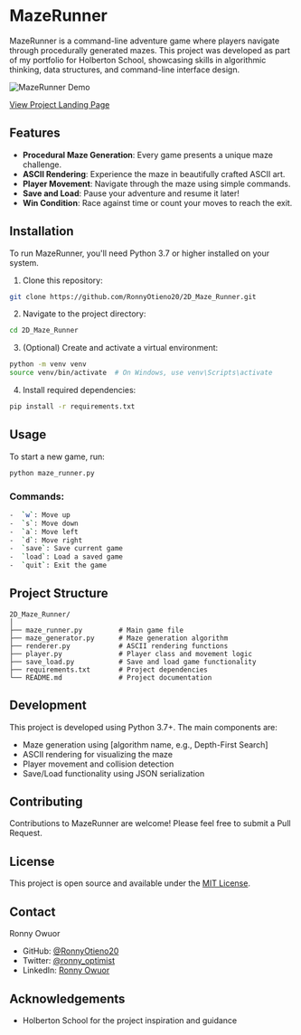 # MazeRunner

MazeRunner is a command-line adventure game where players navigate through procedurally generated mazes. This project was developed as part of my portfolio for Holberton School, showcasing skills in algorithmic thinking, data structures, and command-line interface design.

![MazeRunner Demo](maze-demo.gif)

[View Project Landing Page](https://ronnyotieno20.github.io/2D_Maze_Runner/)
## Features

-  **Procedural Maze Generation**: Every game presents a unique maze challenge.
-  **ASCII Rendering**: Experience the maze in beautifully crafted ASCII art.
-  **Player Movement**: Navigate through the maze using simple commands.
-  **Save and Load**: Pause your adventure and resume it later!
-  **Win Condition**: Race against time or count your moves to reach the exit.

## Installation

To run MazeRunner, you'll need Python 3.7 or higher installed on your system.

1. Clone this repository:

```bash
git clone https://github.com/RonnyOtieno20/2D_Maze_Runner.git
```

2. Navigate to the project directory:
```bash
cd 2D_Maze_Runner
```

3. (Optional) Create and activate a virtual environment:
```bash
python -m venv venv
source venv/bin/activate  # On Windows, use venv\Scripts\activate
```

4. Install required dependencies:
```bash
pip install -r requirements.txt
```

## Usage

To start a new game, run:

```bash
python maze_runner.py
```

### Commands:

```bash
-  `w`: Move up
-  `s`: Move down
-  `a`: Move left
-  `d`: Move right
-  `save`: Save current game
-  `load`: Load a saved game
-  `quit`: Exit the game
```

## Project Structure

```code
2D_Maze_Runner/
│
├── maze_runner.py         # Main game file
├── maze_generator.py      # Maze generation algorithm
├── renderer.py            # ASCII rendering functions
├── player.py              # Player class and movement logic
├── save_load.py           # Save and load game functionality
├── requirements.txt       # Project dependencies
└── README.md              # Project documentation
```


## Development

This project is developed using Python 3.7+. The main components are:

-  Maze generation using [algorithm name, e.g., Depth-First Search]
-  ASCII rendering for visualizing the maze
-  Player movement and collision detection
-  Save/Load functionality using JSON serialization


## Contributing

Contributions to MazeRunner are welcome! Please feel free to submit a Pull Request.


## License

This project is open source and available under the [MIT License](https://opensource.org/license/mit).


## Contact

Ronny Owuor
-  GitHub: [@RonnyOtieno20](https://github.com/RonnyOtieno20)
-  Twitter: [@ronny_optimist](https://twitter.com/ronny_optimist)
-  LinkedIn: [Ronny Owuor](https://www.linkedin.com/in/ronnyotieno)


## Acknowledgements

-  Holberton School for the project inspiration and guidance

